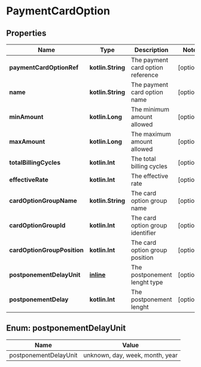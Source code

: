 
# PaymentCardOption

## Properties
Name | Type | Description | Notes
------------ | ------------- | ------------- | -------------
**paymentCardOptionRef** | **kotlin.String** | The payment card option reference |  [optional]
**name** | **kotlin.String** | The payment card option name |  [optional]
**minAmount** | **kotlin.Long** | The minimum amount allowed |  [optional]
**maxAmount** | **kotlin.Long** | The maximum amount allowed |  [optional]
**totalBillingCycles** | **kotlin.Int** | The total billing cycles |  [optional]
**effectiveRate** | **kotlin.Int** | The effective rate |  [optional]
**cardOptionGroupName** | **kotlin.String** | The card option group name |  [optional]
**cardOptionGroupId** | **kotlin.Int** | The card option group identifier |  [optional]
**cardOptionGroupPosition** | **kotlin.Int** | The card option group position |  [optional]
**postponementDelayUnit** | [**inline**](#PostponementDelayUnitEnum) | The postponement lenght type |  [optional]
**postponementDelay** | **kotlin.Int** | The postponement lenght |  [optional]


<a name="PostponementDelayUnitEnum"></a>
## Enum: postponementDelayUnit
Name | Value
---- | -----
postponementDelayUnit | unknown, day, week, month, year



